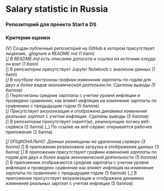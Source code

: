 # Salary statistic in Russia

### Репозиторий для проекта Start в DS


### Критерии оценки

[V] Cоздан публичный репозиторий на GitHub в котором присутствует лицензия, .gitignore и README.md (1 балл)  
[_] В README.md есть описание датасета и ссылка на источник откуда он взят (1 балл)  
[_] В репозитории присутствует Jupyter Notebook с анализом данных (1 балл)  
[_] В ноутбуке построены графики изменения зарплаты по годам для двух и более видов экономической деятельности. Сделаны выводы (5 баллов)  
[_] Пересчитаны средние зарплаты с учетом уровня инфляции и проведено сравнение, как влияет инфляция на изменение зарплаты по сравнению с предыдущим годом (5 баллов)  
[_] Присутствует визуализация и отображена динамика изменения реальных зарплат с учетом инфляции. Сделаны выводы  (5 баллов)  
[_] В репозитории присутствует скрипт(ы), реализующие логику веб-сервиса (2 балла)
[_] По ссылке на веб-сервис открывается рабочее приложение (2 балла)


[_] ОПЦИОНАЛЬНО: Данные размещены на удаленном сервере (3 балла)
[_] В приложении реализована загрузка и отображение данных (3 балла)
[_] В приложении присутствуют графики изменения зарплаты по годам для двух и более видов экономической деятельности (5 баллов)
[_] В приложении отображаются средние зарплаты с учетом уровня инфляции и проведено сравнение как влияет инфляция на изменение зарплаты по сравнению с предыдущим годом (5 баллов)
[_] В приложении присутствует визуализация и отображена динамика изменения реальных зарплат с учетом инфляции (5 баллов)
